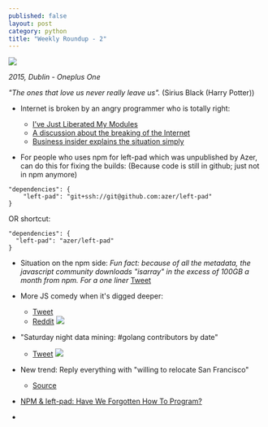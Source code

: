 ```yaml
---
published: false
layout: post
category: python
title: "Weekly Roundup - 2"
---
```



![](https://devdala.files.wordpress.com/2016/03/pano_20140510_212720.jpg)

*2015, Dublin - Oneplus One*

*"The ones that love us never really leave us".*
(Sirius Black (Harry Potter))

* Internet is broken by an angry programmer who is totally right:
  * [I’ve Just Liberated My Modules](https://medium.com/@azerbike/i-ve-just-liberated-my-modules-9045c06be67c#.f0zgycwl7)
  * [A discussion about the breaking of the Internet](https://medium.com/@mproberts/a-discussion-about-the-breaking-of-the-internet-3d4d2a83aa4d#.t0oxvjce2)
  * [Business insider explains the situation simply](http://uk.businessinsider.com/npm-left-pad-controversy-explained-2016-3?r=US&IR=T)
  
* For people who uses npm for left-pad which was unpublished by Azer, can do this for fixing the builds: (Because code is still in github; just not in npm anymore)
```
"dependencies": {
    "left-pad": "git+ssh://git@github.com:azer/left-pad"
}
```
OR shortcut:
```
"dependencies": {
  "left-pad": "azer/left-pad"
}
```

* Situation on the npm side:
*Fun fact: because of all the metadata, the javascript community downloads "isarray" in the excess of 100GB a month from npm. For a one liner*
[Tweet](https://twitter.com/mitsuhiko/status/712624914071728128)

* More JS comedy when it's digged deeper:
  * [Tweet](https://twitter.com/TobyKurien/status/712536641391484929)
  * [Reddit](https://www.reddit.com/r/programming/comments/4bjss2/an_11_line_npm_package_called_leftpad_with_only/)
![](https://pbs.twimg.com/media/CeNwPEsXEAABcPl.jpg)

* "Saturday night data mining: #golang contributors by date"
  * [Tweet](https://twitter.com/davecheney/status/711147776332079104)
![](https://pbs.twimg.com/media/Cd6BIiPUAAABjco.jpg)

* New trend: Reply everything with "willing to relocate San Francisco"
  * [Source](https://twitter.com/search?f=tweets&vertical=default&q=%22willing%20to%20relocate%20to%20san%20francisco%22&src=typd)
  
* [NPM & left-pad: Have We Forgotten How To Program?
](http://www.haneycodes.net/npm-left-pad-have-we-forgotten-how-to-program/)

* 